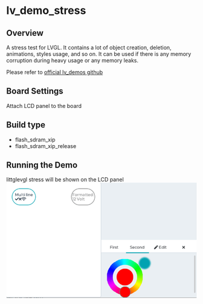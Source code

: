 # lv_demo_stress

## Overview

A stress test for LVGL. It contains a lot of object creation, deletion, animations, styles usage, and so on. It can be used if there is any memory corruption during heavy usage or any memory leaks.

Please refer to [official lv_demos github](https://github.com/lvgl/lv_demos)

## Board Settings

Attach LCD panel to the board

## Build type

- flash_sdram_xip
- flash_sdram_xip_release

## Running the Demo

littglevgl stress will be shown on the LCD panel
![lv_demo_stress](../../../../../assets/sdk/samples/lv_demo_stress.gif "lv_demo_stress")
